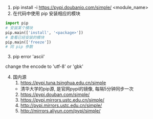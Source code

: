 1. pip install -i https://pypi.doubanio.com/simple/ <module_name>
2. 在代码中使用 pip 安装相应的模块

 ```python
import pip
# 安装某个模块
pip.main(['install', '<package>'])
# 查看已经安装的模块
pip.main(['freeze'])
# 同 pip 参数
 ```

3. pip error 'ascii'

change the encode to 'utf-8' or 'gbk'

4. 国内源
   1. https://pypi.tuna.tsinghua.edu.cn/simple
     - 清华大学的pip源, 是官网pypi的镜像, 每隔5分钟同步一次
   2. https://pypi.douban.com/simple/
   3. https://pypi.mirrors.ustc.edu.cn/simple/
   4. http://pypi.mirrors.ustc.edu.cn/simple/
   5. http://mirrors.aliyun.com/pypi/simple/
